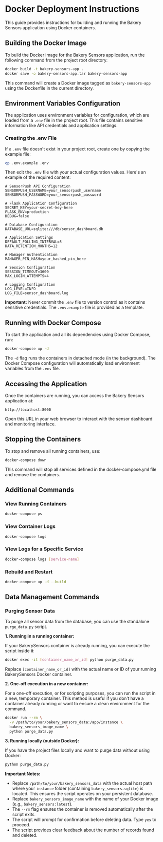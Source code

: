 # Docker Deployment Instructions

This guide provides instructions for building and running the Bakery Sensors application using Docker containers.

## Building the Docker Image

To build the Docker image for the Bakery Sensors application, run the following command from the project root directory:

```bash
docker build -t bakery-sensors-app .
docker save -o bakery-sensors-app.tar bakery-sensors-app   
```

This command will create a Docker image tagged as `bakery-sensors-app` using the Dockerfile in the current directory.

## Environment Variables Configuration

The application uses environment variables for configuration, which are loaded from a `.env` file in the project root. This file contains sensitive information like API credentials and application settings.

### Creating the .env File

If a `.env` file doesn't exist in your project root, create one by copying the example file:

```bash
cp .env.example .env
```

Then edit the `.env` file with your actual configuration values. Here's an example of the required content:

```env
# SensorPush API Configuration
SENSORPUSH_USERNAME=your_sensorpush_username
SENSORPUSH_PASSWORD=your_sensorpush_password

# Flask Application Configuration
SECRET_KEY=your-secret-key-here
FLASK_ENV=production
DEBUG=false

# Database Configuration
DATABASE_URL=sqlite:///db/sensor_dashboard.db

# Application Settings
DEFAULT_POLLING_INTERVAL=5
DATA_RETENTION_MONTHS=12

# Manager Authentication
MANAGER_PIN_HASH=your_hashed_pin_here

# Session Configuration
SESSION_TIMEOUT=3600
MAX_LOGIN_ATTEMPTS=4

# Logging Configuration
LOG_LEVEL=INFO
LOG_FILE=sensor_dashboard.log
```

**Important:** Never commit the `.env` file to version control as it contains sensitive credentials. The `.env.example` file is provided as a template.

## Running with Docker Compose

To start the application and all its dependencies using Docker Compose, run:

```bash
docker-compose up -d
```

The `-d` flag runs the containers in detached mode (in the background). The Docker Compose configuration will automatically load environment variables from the `.env` file.

## Accessing the Application

Once the containers are running, you can access the Bakery Sensors application at:

```
http://localhost:8000
```

Open this URL in your web browser to interact with the sensor dashboard and monitoring interface.

## Stopping the Containers

To stop and remove all running containers, use:

```bash
docker-compose down
```

This command will stop all services defined in the docker-compose.yml file and remove the containers.

## Additional Commands

### View Running Containers
```bash
docker-compose ps
```

### View Container Logs
```bash
docker-compose logs
```

### View Logs for a Specific Service
```bash
docker-compose logs [service-name]
```

### Rebuild and Restart
```bash
docker-compose up -d --build
```

## Data Management Commands

### Purging Sensor Data

To purge all sensor data from the database, you can use the standalone `purge_data.py` script.

**1. Running in a running container:**

If your BakerySensors container is already running, you can execute the script inside it:

```bash
docker exec -it [container_name_or_id] python purge_data.py
```

Replace `[container_name_or_id]` with the actual name or ID of your running BakerySensors Docker container.

**2. One-off execution in a new container:**

For a one-off execution, or for scripting purposes, you can run the script in a new, temporary container. This method is useful if you don't have a container already running or want to ensure a clean environment for the command.

```bash
docker run --rm \
  -v /path/to/your/bakery_sensors_data:/app/instance \
  bakery_sensors_image_name \
  python purge_data.py
```

**3. Running locally (outside Docker):**

If you have the project files locally and want to purge data without using Docker:

```bash
python purge_data.py
```

**Important Notes:**
*   Replace `/path/to/your/bakery_sensors_data` with the actual host path where your `instance` folder (containing `bakery_sensors.sqlite`) is located. This ensures the script operates on your persistent database.
*   Replace `bakery_sensors_image_name` with the name of your Docker image (e.g., `bakery_sensors:latest`).
*   The `--rm` flag ensures the container is removed automatically after the script exits.
*   The script will prompt for confirmation before deleting data. Type `yes` to proceed.
*   The script provides clear feedback about the number of records found and deleted.